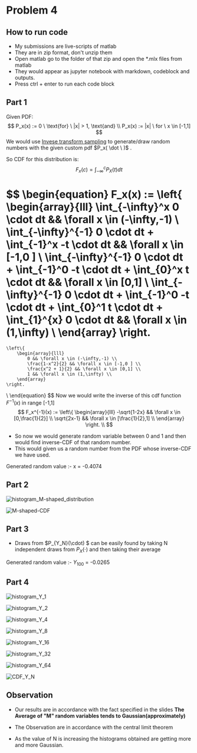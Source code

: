 # Problem 4

## How to run code

* My submissions are live-scripts of matlab
* They are in zip format, don't unzip them
* Open matlab go to the folder of that zip and open the *.mlx files from matlab
* They would appear as jupyter notebook with markdown, codeblock and outputs.
* Press ctrl + enter to run each code block 

## Part 1

Given PDF:
$$
P_x(x) := 0 \ \text{for} \ |x| > 1, \text{and} \\
P_x(x) := |x| \ for \ x \in [-1,1]
$$
We would use [Invese transform sampling](https://en.wikipedia.org/wiki/Inverse_transform_sampling) to generate/draw random numbers with the given custom pdf $P_x( \dot \ )$ .

So CDF for this distribution is:
$$
F_x(c) = \int_{-\infty}^c P_X(t) dt
$$


$$
\begin{equation}
F_x(x) := 
	\left\{
		\begin{array}{lll}
			\int_{-\infty}^x 0 \cdot dt && \forall x \in (-\infty,-1) \\
			\int_{-\infty}^{-1} 0 \cdot dt + \int_{-1}^x -t \cdot dt && \forall x \in [-1,0 ] \\
			\int_{-\infty}^{-1} 0 \cdot dt + \int_{-1}^0 -t \cdot dt + \int_{0}^x t \cdot dt && \forall x \in [0,1] \\
			\int_{-\infty}^{-1} 0 \cdot dt + \int_{-1}^0 -t \cdot dt + \int_{0}^1 t \cdot dt + \int_{1}^{x} 0 \cdot dt && \forall x \in (1,\infty) \\
		\end{array}
	\right.
= 
	\left\{
		\begin{array}{lll}
			0 && \forall x \in (-\infty,-1) \\
			\frac{1-x^2}{2} && \forall x \in [-1,0 ] \\
			\frac{x^2 + 1}{2} && \forall x \in [0,1] \\
			1 && \forall x \in (1,\infty) \\
		\end{array}
	\right.
\\
\end{equation}
$$
Now we would write the inverse of this cdf function $F^{-1}(x)$  in range [-1,1]
$$
F_x^{-1}(x) :=
\left\{
		\begin{array}{lll}
			-\sqrt{1-2x} && \forall x \in [0,\frac{1}{2}] \\
			\sqrt{2x-1} && \forall x \in [\frac{1}{2},1] \\
		\end{array}
	\right.
\\
$$

* So now we would generate random variable between 0 and 1 and then would find inverse-CDF of that random number. 
* This would given us a random number from the PDF whose inverse-CDF we have used.

Generated random value :-  x = -0.4074

## Part 2

![histogram_M-shaped_distribution](/home/utkarsh/Documents/iitb/cs215/assignment-1/report/histogram_M-shaped_distribution.png)

![M-shaped-CDF](/home/utkarsh/Documents/iitb/cs215/assignment-1/report/M-shaped-CDF.png)

## Part 3

* Draws from $P_{Y_N}(\cdot) $ can be easily found by taking N independent draws from $P_X(\cdot)$ and then taking their average

Generated  random value :- $Y_{100}$ = -0.0265

## Part 4

![histogram_Y_1](/home/utkarsh/Documents/iitb/cs215/assignment-1/report/histogram_Y_1.png)

![histogram_Y_2](/home/utkarsh/Documents/iitb/cs215/assignment-1/report/histogram_Y_2.png)

![histogram_Y_4](/home/utkarsh/Documents/iitb/cs215/assignment-1/report/histogram_Y_4.png)

![histogram_Y_8](/home/utkarsh/Documents/iitb/cs215/assignment-1/report/histogram_Y_8.png)

![histogram_Y_16](/home/utkarsh/Documents/iitb/cs215/assignment-1/report/histogram_Y_16.png)

![histogram_Y_32](/home/utkarsh/Documents/iitb/cs215/assignment-1/report/histogram_Y_32.png)

![histogram_Y_64](/home/utkarsh/Documents/iitb/cs215/assignment-1/report/histogram_Y_64.png)

![CDF_Y_N](/home/utkarsh/Documents/iitb/cs215/assignment-1/report/CDF_Y_N.png)

## Observation

* Our results are in accordance with the fact specified in the slides **The Average of "M" random variables tends to Gaussian(approximately)**

* The Observation are in accordance with the central limit theorem

* As the value of N is increasing the histograms obtained are getting more and more Gaussian.

   
